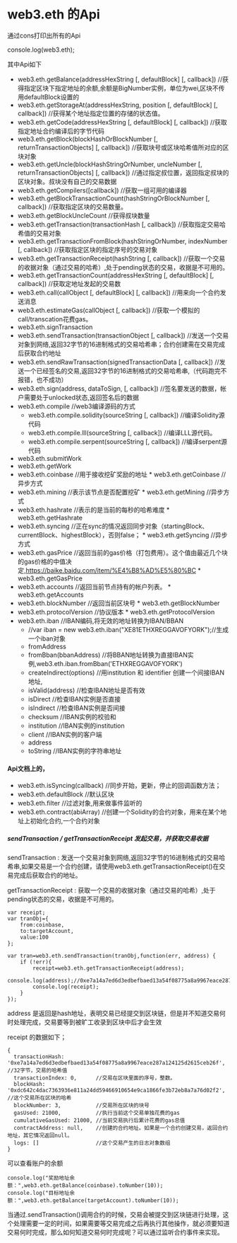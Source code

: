 # web3.eth 的Api

通过cons打印出所有的Api

console.log(web3.eth);

其中Api如下

* web3.eth.getBalance(addressHexString [, defaultBlock] [, callback])		//获得指定区块下指定地址的余额,余额是BigNumber实例，单位为wei,区块不传用defaultBlock设置的
* web3.eth.getStorageAt(addressHexString, position [, defaultBlock] [, callback])		//获得某个地址指定位置的存储的状态值。
* web3.eth.getCode(addressHexString [, defaultBlock] [, callback])			//获取指定地址合约编译后的字节代码
* web3.eth.getBlock(blockHashOrBlockNumber [, returnTransactionObjects] [, callback])	//获取块号或区块哈希值所对应的区块对象
* web3.eth.getUncle(blockHashStringOrNumber, uncleNumber [, returnTransactionObjects] [, callback])	//通过指定叔位置，返回指定叔块的区块对象。叔块没有自己的交易数据
* web3.eth.getCompilers([callback])				//获取一组可用的编译器
* web3.eth.getBlockTransactionCount(hashStringOrBlockNumber [, callback])	//获取指定区块的交易数量。
* web3.eth.getBlockUncleCount								//获得叔块数量
* web3.eth.getTransaction(transactionHash [, callback])		//获取指定交易哈希值的交易对象
* web3.eth.getTransactionFromBlock(hashStringOrNumber, indexNumber [, callback])	//获取指定区块的指定序号的交易对象
* web3.eth.getTransactionReceipt(hashString [, callback])		//获取一个交易的收据对象（通过交易的哈希）,处于pending状态的交易，收据是不可用的。
* web3.eth.getTransactionCount(addressHexString [, defaultBlock] [, callback])	//获取定地址发起的交易数
* web3.eth.call(callObject [, defaultBlock] [, callback])		//用来向一个合约发送消息
* web3.eth.estimateGas(callObject [, callback])					//获取一个模拟的call/transcation花费gas。
* web3.eth.signTransaction						
* web3.eth.sendTransaction(transactionObject [, callback])			//发送一个交易对象到网络,返回32字节的16进制格式的交易哈希串；合约创建需在交易完成后获取合约地址
* web3.eth.sendRawTransaction(signedTransactionData [, callback])	//发送一个已经签名的交易,返回32字节的16进制格式的交易哈希串,（代码跑完不报错，也不成功）
* web3.eth.sign(address, dataToSign, [, callback])			//签名要发送的数据，帐户需要处于unlocked状态,返回签名后的数据
* web3.eth.compile		//web3编译源码的方式
	* web3.eth.compile.solidity(sourceString [, callback])		//编译Solidity源代码
	* web3.eth.compile.lll(sourceString [, callback])			//编译LLL源代码。
	* web3.eth.compile.serpent(sourceString [, callback])		//编译serpent源代码
* web3.eth.submitWork
* web3.eth.getWork
* web3.eth.coinbase		//用于接收挖矿奖励的地址
		* web3.eth.getCoinbase	//异步方式
* web3.eth.mining		//表示该节点是否配置挖矿
		* web3.eth.getMining	//异步方式
* web3.eth.hashrate		//表示的是当前的每秒的哈希难度
		* web3.eth.getHashrate
* web3.eth.syncing		//正在sync的情况返回同步对象（startingBlock、currentBlock、highestBlock），否则false；
		* web3.eth.getSyncing	//异步方式
* web3.eth.gasPrice		//返回当前的gas价格（打包费用）。这个值由最近几个块的gas价格的中值决定,https://baike.baidu.com/item/%E4%B8%AD%E5%80%BC
		* web3.eth.getGasPrice
* web3.eth.accounts		//返回当前节点持有的帐户列表。
		* web3.eth.getAccounts
* web3.eth.blockNumber	//返回当前区块号
		* web3.eth.getBlockNumber
* web3.eth.protocolVersion		//协议版本
		* web3.eth.getProtocolVersion
* web3.eth.iban		//IBAN编码,将无效的地址转换为IBAN/BBAN
	* //var iban = new web3.eth.iban("XE81ETHXREGGAVOFYORK");//生成一个iban对象
	* fromAddress
	* fromBban(bbanAddress)		//将BBAN地址转换为直接IBAN实例,web3.eth.iban.fromBban('ETHXREGGAVOFYORK')
	* createIndirect(options)	//用institution 和 identifier 创建一个间接IBAN地址,
	* isValid(address)			//检查IBAN地址是否有效
	* isDirect					//检查IBAN实例是否直接
	* isIndirect				//检查IBAN实例是否间接
	* checksum					//IBAN实例的校验和
	* institution				//IBAN实例的institution
	* client					//IBAN实例的客户端
	* address
	* toString					//IBAN实例的字符串地址



#### Api文档上的，

* web3.eth.isSyncing(callback)	//同步开始，更新，停止的回调函数方法；
* web3.eth.defaultBlock			//默认区块
* web3.eth.filter				//过滤对象,用来做事件监听的
* web3.eth.contract(abiArray)	//创建一个Solidity的合约对象，用来在某个地址上初始化合约,一个合约对象




##### sendTransaction / getTransactionReceipt 发起交易，并获取交易收据

sendTransaction : 发送一个交易对象到网络,返回32字节的16进制格式的交易哈希串,如果交易是一个合约创建，请使用web3.eth.getTransactionReceipt()在交易完成后获取合约的地址。

getTransactionReceipt : 获取一个交易的收据对象（通过交易的哈希）,处于pending状态的交易，收据是不可用的。

	var receipt;
	var tranObj={
	    from:coinbase,
	    to:targetAccount,
	    value:100
	};
	
	var tran=web3.eth.sendTransaction(tranObj,function(err, address) {
	    if (!err){
	        receipt=web3.eth.getTransactionReceipt(address);
	        console.log(address);//0xe7a14a7ed6d3edbefbaed13a54f08775a8a9967eace287a124125d2615ceb26f
	        console.log(receipt);
	    }
	});

address 是返回是hash地址，表明交易已经提交到区块链，但是并不知道交易何时处理完成，交易要等到被旷工收录到区块中后才会生效 

receipt 的数据如下；

	{ 
	  transactionHash: '0xe7a14a7ed6d3edbefbaed13a54f08775a8a9967eace287a124125d2615ceb26f',	//32字节，交易的哈希值
	  transactionIndex: 0,		//交易在区块里面的序号，整数。
	  blockHash: '0xdc642c4dac7363936e811a24dd59466910654e9ca1866fe3b72eb8a7a76d02f2',			//这个交易所在区块的哈希
	  blockNumber: 3,			//交易所在区块的块号
	  gasUsed: 21000,			//执行当前这个交易单独花费的gas
	  cumulativeGasUsed: 21000,	//当前交易执行后累计花费的gas总值
	  contractAddress: null,	//创建的合约地址。如果是一个合约创建交易，返回合约地址，其它情况返回null。
	  logs: []					//这个交易产生的日志对象数组
	}

可以查看账户的余额

	console.log("奖励地址余额：",web3.eth.getBalance(coinbase).toNumber(10));
	console.log("目标地址余额：",web3.eth.getBalance(targetAccount).toNumber(10));


当通过.sendTransaction()调用合约的时候，交易会被提交到区块链进行处理，这个处理需要一定的时间，如果需要等交易完成之后再执行其他操作，就必须要知道交易何时完成，那么如何知道交易何时完成呢？可以通过监听合约事件来实现。

